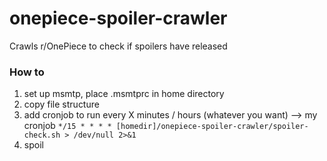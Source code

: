 # onepiece-spoiler-crawler
Crawls r/OnePiece to check if spoilers have released

### How to
1. set up msmtp, place .msmtprc in home directory
2. copy file structure
3. add cronjob to run every X minutes / hours (whatever you want)
--> my cronjob
   `*/15 * * * * [homedir]/onepiece-spoiler-crawler/spoiler-check.sh > /dev/null 2>&1`
4. spoil
